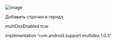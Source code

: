 ![image](https://github.com/DubstepTC/exam/assets/118935884/af273854-fb0e-4482-95cd-9e38cfcec1a1)

Добавить строчки в герндл 

multiDexEnabled true

implementation 'com.android.support:multidex:1.0.3'
